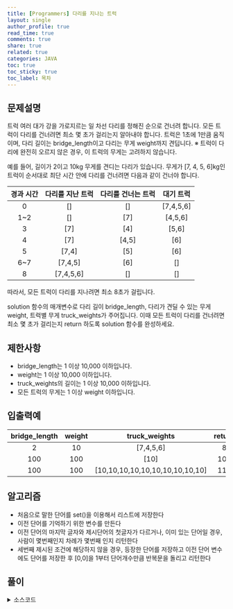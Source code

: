 ```yaml
---
title: [Programmers] 다리를 지나는 트럭
layout: single
author_profile: true
read_time: true
comments: true
share: true
related: true
categories: JAVA
toc: true
toc_sticky: true
toc_label: 목차
---
```


## 문제설명
트럭 여러 대가 강을 가로지르는 일 차선 다리를 정해진 순으로 건너려 합니다. 모든 트럭이 다리를 건너려면 최소 몇 초가 걸리는지 알아내야 합니다. 트럭은 1초에 1만큼 움직이며, 다리 길이는 bridge_length이고 다리는 무게 weight까지 견딥니다.
※ 트럭이 다리에 완전히 오르지 않은 경우, 이 트럭의 무게는 고려하지 않습니다.

예를 들어, 길이가 2이고 10kg 무게를 견디는 다리가 있습니다. 무게가 [7, 4, 5, 6]kg인 트럭이 순서대로 최단 시간 안에 다리를 건너려면 다음과 같이 건너야 합니다.

|경과 시간|다리를 지난 트럭|다리를 건너는 트럭|대기 트럭|
|:-------------------------:|:-------------------------------:|:-----------------------------:|:-----------------------------:|
|0|[]|[]|[7,4,5,6]|
|1~2|[]|[7]|[4,5,6]|
|3|[7]|[4]|[5,6]|
|4|[7]|[4,5]|[6]|
|5|[7,4]|[5]|[6]|
|6~7|[7,4,5]|[6]|[]|
|8|[7,4,5,6]|[]|[]|

따라서, 모든 트럭이 다리를 지나려면 최소 8초가 걸립니다.

solution 함수의 매개변수로 다리 길이 bridge_length, 다리가 견딜 수 있는 무게 weight, 트럭별 무게 truck_weights가 주어집니다. 이때 모든 트럭이 다리를 건너려면 최소 몇 초가 걸리는지 return 하도록 solution 함수를 완성하세요.


## 제한사항
- bridge_length는 1 이상 10,000 이하입니다. <br>
- weight는 1 이상 10,000 이하입니다. <br>
- truck_weights의 길이는 1 이상 10,000 이하입니다. <br>
- 모든 트럭의 무게는 1 이상 weight 이하입니다. <br>


## 입출력예

|bridge_length|weight|truck_weights|return|
|:-------------------------:|:-------------------------------:|:-----------------------------:|:-----------------------------:|
|2|10|[7,4,5,6]|8|
|100|100|[10]|101|
|100|100|[10,10,10,10,10,10,10,10,10,10]|110|



## 알고리즘
- 처음으로 말한 단어를 set()을 이용해서 리스트에 저장한다
- 이전 단어를 기억하기 위한 변수를 만든다
- 이전 단어의 마지막 글자와 제시단어의 첫글자가 다르거나, 이미 있는 단어일 경우, 사람이 몇번째인지 차례가 몇번째 인지 리턴한다
- 세번째 제시된 조건에 해당하지 않을 경우, 등장한 단어를 저장하고 이전 단어 변수에도 단어를 저장한 후 [0,0]을 1부터 단어개수만큼 반복문을 돌리고 리턴한다

## 풀이

<details>
<summary>소스코드</summary>
<div markdown="1">

```java
import java.util.Queue;
import java.util.concurrent.ConcurrentLinkedQueue;

class Solution {
    public int solution(int bridge_length, int weight, int[] truck_weights) {
        int answer = 0;
        
        Queue<Integer> q = new ConcurrentLinkedQueue<>();
        int sum = 0;
        for(int t : truck_weights) {
            while(true) {
                if(q.isEmpty()) {
                    q.add(t);
                    sum += t;
                    answer++;
                    break;
                } else if(q.size() == bridge_length) {
                    sum -= q.poll();
                } else {
                    if(sum + t > weight) {
                        answer++;
                        q.add(0);
                    } else {
                        q.add(t);
                        sum += t;
                        answer++;
                        break;
                    }   
                }
            }
        }
        return answer + bridge_length;
    }
}
```
</div>
</details>

